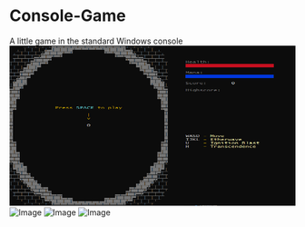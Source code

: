 # Console-Game
A little game in the standard Windows console
![Image](https://github.com/filip256/Console-Game/blob/main/example.PNG?raw=true)
![Image](https://github.com/filip256/Console-Game/blob/main/example.PNG1?raw=true)
![Image](https://github.com/filip256/Console-Game/blob/main/example.PNG2?raw=true)
![Image](https://github.com/filip256/Console-Game/blob/main/example.PNG3?raw=true)
